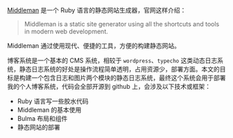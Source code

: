 [Middleman](https://middlemanapp.com/) 是一个 Ruby 语言的静态网站生成器，官网这样介绍：



> Middleman is a static site generator using all the shortcuts and tools in modern web development.



Middleman 通过使用现代、便捷的工具，方便的构建静态网站。



博客系统是一个基本的 CMS 系统，相较于 `wordpress`、`typecho` 这类动态日志系统，静态日志系统的好处是操作流程简单透明，占用资源少，部署方面。本文的目标是构建一个包含日志和图片两个模块的静态日志系统，最终这个系统会用于部署我的个人博客系统，代码会全部开源到 github 上，会涉及以下技术或框架：



- Ruby 语言写一些胶水代码
- Middleman 的基本使用
- Bulma 布局和组件
- 静态网站的部署



